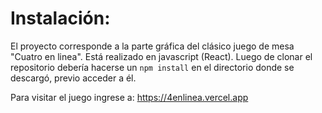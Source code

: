 # Instalación:

El proyecto corresponde a la parte gráfica del clásico juego de mesa "Cuatro en linea". Está realizado en javascript (React). Luego de clonar el repositorio debería hacerse un `npm install` en el directorio donde se descargó, previo acceder a él.

Para visitar el juego ingrese a:
https://4enlinea.vercel.app

